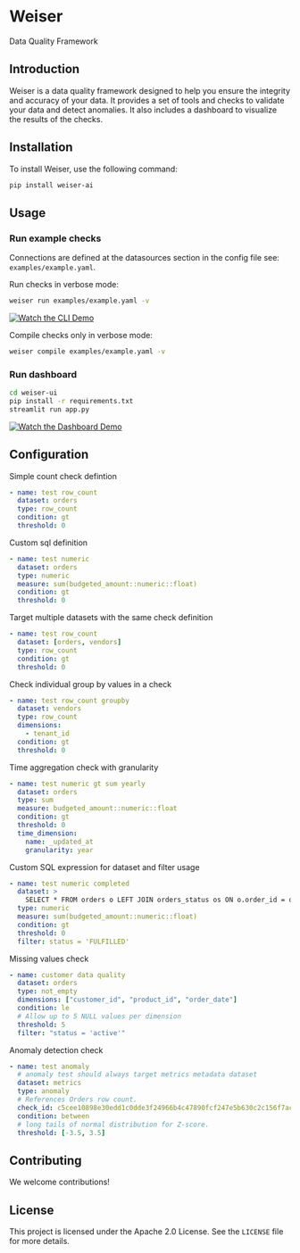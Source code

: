 # Weiser

Data Quality Framework

## Introduction

Weiser is a data quality framework designed to help you ensure the integrity and accuracy of your data. It provides a set of tools and checks to validate your data and detect anomalies. It also includes a dashboard to visualize the results of the checks.

## Installation

To install Weiser, use the following command:

```sh
pip install weiser-ai
```

## Usage

### Run example checks

Connections are defined at the datasources section in the config file see: `examples/example.yaml`.

Run checks in verbose mode:

```sh
weiser run examples/example.yaml -v
```

[![Watch the CLI Demo](https://cdn.loom.com/sessions/thumbnails/ce75ad760c324733a36c637a9f8fe826-401f2819c5918c19-full-play.gif)](https://www.loom.com/share/ce75ad760c324733a36c637a9f8fe826)

Compile checks only in verbose mode:

```sh
weiser compile examples/example.yaml -v
```

### Run dashboard

```sh
cd weiser-ui
pip install -r requirements.txt
streamlit run app.py
```

[![Watch the Dashboard Demo](https://cdn.loom.com/sessions/thumbnails/3154b4ce21ea4aaa917066991eaf1fb6-aca9c23da977e100-full-play.gif)](https://www.loom.com/share/3154b4ce21ea4aaa917066991eaf1fb6)

## Configuration

Simple count check defintion

```yaml
- name: test row_count
  dataset: orders
  type: row_count
  condition: gt
  threshold: 0
```

Custom sql definition

```yaml
- name: test numeric
  dataset: orders
  type: numeric
  measure: sum(budgeted_amount::numeric::float)
  condition: gt
  threshold: 0
```

Target multiple datasets with the same check definition

```yaml
- name: test row_count
  dataset: [orders, vendors]
  type: row_count
  condition: gt
  threshold: 0
```

Check individual group by values in a check

```yaml
- name: test row_count groupby
  dataset: vendors
  type: row_count
  dimensions:
    - tenant_id
  condition: gt
  threshold: 0
```

Time aggregation check with granularity

```yaml
- name: test numeric gt sum yearly
  dataset: orders
  type: sum
  measure: budgeted_amount::numeric::float
  condition: gt
  threshold: 0
  time_dimension:
    name: _updated_at
    granularity: year
```

Custom SQL expression for dataset and filter usage

```yaml
- name: test numeric completed
  dataset: >
    SELECT * FROM orders o LEFT JOIN orders_status os ON o.order_id = os.order_id
  type: numeric
  measure: sum(budgeted_amount::numeric::float)
  condition: gt
  threshold: 0
  filter: status = 'FULFILLED'
```

Missing values check

```yaml
- name: customer data quality
  dataset: orders
  type: not_empty
  dimensions: ["customer_id", "product_id", "order_date"]
  condition: le
  # Allow up to 5 NULL values per dimension
  threshold: 5
  filter: "status = 'active'"
```

Anomaly detection check

```yaml
- name: test anomaly
  # anomaly test should always target metrics metadata dataset
  dataset: metrics
  type: anomaly
  # References Orders row count.
  check_id: c5cee10898e30edd1c0dde3f24966b4c47890fcf247e5b630c2c156f7ac7ba22
  condition: between
  # long tails of normal distribution for Z-score.
  threshold: [-3.5, 3.5]
```

## Contributing

We welcome contributions!

## License

This project is licensed under the Apache 2.0 License. See the `LICENSE` file for more details.
